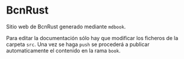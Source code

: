 # BcnRust

Sitio web de BcnRust generado mediante `mdbook`.

Para editar la documentación sólo hay que modificar los ficheros de la carpeta `src`. Una vez se haga `push` se procederá a publicar automaticamente el contenido en la rama `book`.
